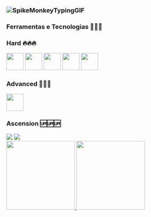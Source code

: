 ### ![SpikeMonkeyTypingGIF](https://github.com/giovlucas/giovlucas/assets/104012843/5e76d513-3165-408c-9337-6dd7f9cb9b91)




### Ferramentas e Tecnologias 🧑🏻‍💻
### Hard 🔥🔥🔥
<img loading="lazy" src="https://cdn.jsdelivr.net/gh/devicons/devicon/icons/amazonwebservices/amazonwebservices-original.svg" width="45" height="45"/>          <img loading="lazy" src="https://cdn.jsdelivr.net/gh/devicons/devicon/icons/terraform/terraform-original.svg" width="45" height="45"/>           <img loading="lazy" src="https://cdn.jsdelivr.net/gh/devicons/devicon/icons/git/git-original.svg" width="45" height="45"/>                       <img src="https://cdn.jsdelivr.net/gh/devicons/devicon/icons/docker/docker-original.svg" width="45" height="45"/>                        <img loading="lazy" src="https://cdn.jsdelivr.net/gh/devicons/devicon/icons/kubernetes/kubernetes-plain.svg" width="45" height="45"/>    
### Advanced 🚀🚀🚀
<img loading="lazy" src="https://cdn.jsdelivr.net/gh/devicons/devicon/icons/ansible/ansible-original.svg" width="45" height="45"/>


            
          
### Ascension 🆙🆙🆙


          
<div>
<a href="https://instagram.com/giovlucas" target="_blank"><img loading="lazy" src="https://img.shields.io/badge/-Instagram-%23E4405F?style=for-the-badge&logo=instagram&logoColor=white" target="_blank"></a>
<a href="https://www.linkedin.com/in/giovlucas" target="_blank"><img loading="lazy" src="https://img.shields.io/badge/-LinkedIn-%230077B5?style=for-the-badge&logo=linkedin&logoColor=white" target="_blank"></a>   
</div>


<div>
<a href="https://github.com/seu-usuário-aqui">
<img loading="lazy" height="180em" src="https://github-readme-stats.vercel.app/api/top-langs/?username=giovlucas&layout=compact&langs_count=7&theme=tokyonight"/>
<img loading="lazy" height="180em" src="https://github-readme-stats.vercel.app/api?username=giovlucas&show_icons=true&theme=tokyonight&include_all_commits=true&count_private=true"/>
</div>
